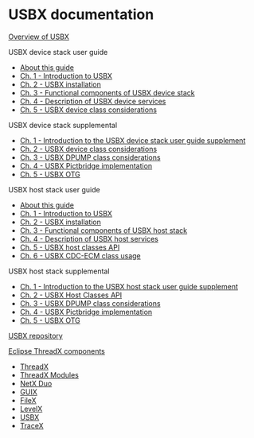 # USBX documentation

[Overview of USBX](overview-usbx.md)

USBX device stack user guide
  - [About this guide](usbx-device-stack-about.md)
  - [Ch. 1 - Introduction to USBX](usbx-device-stack-1.md)
  - [Ch. 2 - USBX installation](usbx-device-stack-2.md)
  - [Ch. 3 - Functional components of USBX device stack](usbx-device-stack-3.md)
  - [Ch. 4 - Description of USBX device services](usbx-device-stack-4.md)
  - [Ch. 5 - USBX device class considerations](usbx-device-stack-5.md)

USBX device stack supplemental
  - [Ch. 1 - Introduction to the USBX device stack user guide supplement](usbx-device-stack-supplemental-1.md)
  - [Ch. 2 - USBX device class considerations](usbx-device-stack-supplemental-2.md)
  - [Ch. 3 - USBX DPUMP class considerations](usbx-device-stack-supplemental-3.md)
  - [Ch. 4 - USBX Pictbridge implementation](usbx-device-stack-supplemental-4.md)
  - [Ch. 5 - USBX OTG](usbx-device-stack-supplemental-5.md)

USBX host stack user guide
  - [About this guide](usbx-host-stack-about.md)
  - [Ch. 1 - Introduction to USBX](usbx-host-stack-1.md)
  - [Ch. 2 - USBX installation](usbx-host-stack-2.md)
  - [Ch. 3 - Functional components of USBX host stack](usbx-host-stack-3.md)
  - [Ch. 4 - Description of USBX host services](usbx-host-stack-4.md)
  - [Ch. 5 - USBX host classes API](usbx-host-stack-5.md)
  - [Ch. 6 - USBX CDC-ECM class usage](usbx-host-stack-6.md)

USBX host stack supplemental
  - [Ch. 1 - Introduction to the USBX host stack user guide supplement](usbx-host-stack-supplemental-1.md)
  - [Ch. 2 - USBX Host Classes API](usbx-host-stack-supplemental-2.md)
  - [Ch. 3 - USBX DPUMP class considerations](usbx-host-stack-supplemental-3.md)
  - [Ch. 4 - USBX Pictbridge implementation](usbx-host-stack-supplemental-4.md)
  - [Ch. 5 - USBX OTG](usbx-host-stack-supplemental-5.md)

[USBX repository](https://github.comeclipse-threadx/usbx/)

[Eclipse ThreadX components](../../README.md)
- [ThreadX](../threadx/index.md)
- [ThreadX Modules](../threadx-modules/index.md)
- [NetX Duo](../netx-duo/index.md)
- [GUIX](../guix/index.md) 
- [FileX](../filex/index.md)
- [LevelX](../levelx/index.md)
- [USBX](../usbx/index.md)
- [TraceX](../tracex/index.md)


